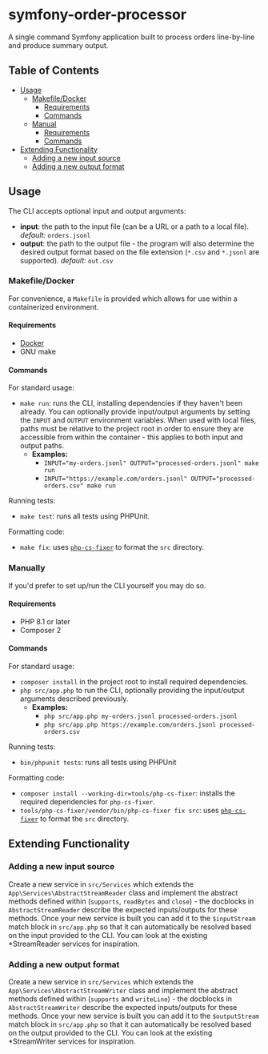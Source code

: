 # symfony-order-processor

A single command Symfony application built to process orders line-by-line and produce summary output.

## Table of Contents
* [Usage](#usage)
  * [Makefile/Docker](#makefile-docker)
    * [Requirements](#requirements)
    * [Commands](#commands)
  * [Manual](#manually)
    * [Requirements](#requirements-1)
    * [Commands](#commands-1)
* [Extending Functionality](#extending-functionality)
  * [Adding a new input source](#adding-a-new-input-source)
  * [Adding a new output format](#adding-a-new-output-format)

## Usage

The CLI accepts optional input and output arguments:
* **input**: the path to the input file (can be a URL or a path to a local file). *default:* `orders.jsonl`
* **output**: the path to the output file - the program will also determine the desired output format based on the file extension (`*.csv` and `*.jsonl` are supported). *default:* `out.csv`
### Makefile/Docker

For convenience, a `Makefile` is provided which allows for use within a containerized environment.

#### Requirements

* [Docker](https://www.docker.com/products/docker-desktop/)
* GNU make

#### Commands

For standard usage:
* `make run`: runs the CLI, installing dependencies if they haven't been already. You can optionally provide input/output arguments by setting the `INPUT` and `OUTPUT` environment variables. When used with local files, paths must be relative to the project root in order to ensure they are accessible from within the container - this applies to both input and output paths.
  * **Examples:**
    * `INPUT="my-orders.jsonl" OUTPUT="processed-orders.jsonl" make run`
    * `INPUT="https://example.com/orders.jsonl" OUTPUT="processed-orders.csv" make run`

Running tests:
* `make test`: runs all tests using PHPUnit.

Formatting code:
* `make fix`: uses [`php-cs-fixer`](https://github.com/FriendsOfPHP/PHP-CS-Fixer) to format the `src` directory.

### Manually

If you'd prefer to set up/run the CLI yourself you may do so.

#### Requirements

* PHP 8.1 or later
* Composer 2

#### Commands

For standard usage:
* `composer install` in the project root to install required dependencies.
* `php src/app.php` to run the CLI, optionally providing the input/output arguments described previously.
  * **Examples:**
    * `php src/app.php my-orders.jsonl processed-orders.jsonl`
    * `php src/app.php https://example.com/orders.jsonl processed-orders.csv`

Running tests:
* `bin/phpunit tests`: runs all tests using PHPUnit

Formatting code:
* `composer install --working-dir=tools/php-cs-fixer`: installs the required dependencies for `php-cs-fixer`.
* `tools/php-cs-fixer/vendor/bin/php-cs-fixer fix src`: uses [`php-cs-fixer`](https://github.com/FriendsOfPHP/PHP-CS-Fixer) to format the `src` directory.

## Extending Functionality

### Adding a new input source

Create a new service in `src/Services` which extends the `App\Services\AbstractStreamReader` class and implement the abstract methods defined within (`supports`, `readBytes` and `close`) - the docblocks in `AbstractStreamReader` describe the expected inputs/outputs for these methods. Once your new service is built you can add it to the `$inputStream` match block in `src/app.php` so that it can automatically be resolved based on the input provided to the CLI. You can look at the existing *StreamReader services for inspiration.

### Adding a new output format

Create a new service in `src/Services` which extends the `App\Services\AbstractStreamWriter` class and implement the abstract methods defined within (`supports` and `writeLine`) - the docblocks in `AbstractStreamWriter` describe the expected inputs/outputs for these methods. Once your new service is built you can add it to the `$outputStream` match block in `src/app.php` so that it can automatically be resolved based on the output provided to the CLI. You can look at the existing *StreamWriter services for inspiration.
